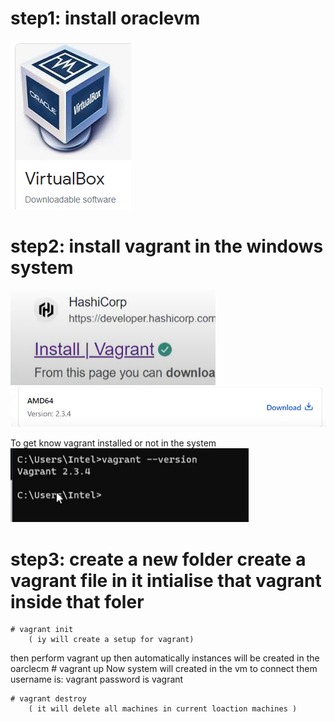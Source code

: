 # step1: install oraclevm 
![Alt text](../images/image.png)
# step2: install vagrant in the windows system
![Alt text](../images/image-1.png)
![Alt text](../images/image-2.png)

To get know vagrant installed or not in the system 
![Alt text](../images/image-3.png)

# step3: create a new folder create a vagrant file in it  intialise that vagrant inside that foler 

    # vagrant init 
        ( iy will create a setup for vagrant)
then perform vagrant up then automatically instances will be created in the oarclecm
    # vagrant up
Now system will created in the vm to connect them 
username is: vagrant 
password is vagrant

    # vagrant destroy 
        ( it will delete all machines in current loaction machines )
    